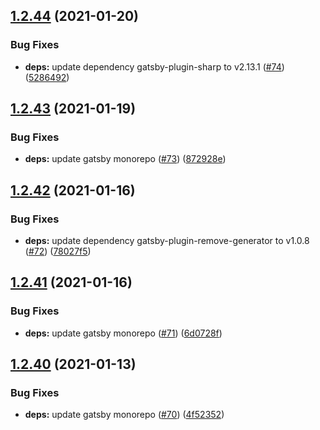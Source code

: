 ## [1.2.44](https://github.com/dds/bosabosa.org/compare/v1.2.43...v1.2.44) (2021-01-20)


### Bug Fixes

* **deps:** update dependency gatsby-plugin-sharp to v2.13.1 ([#74](https://github.com/dds/bosabosa.org/issues/74)) ([5286492](https://github.com/dds/bosabosa.org/commit/5286492592dd7068107d1e3a565bede8b297d8df))



## [1.2.43](https://github.com/dds/bosabosa.org/compare/v1.2.42...v1.2.43) (2021-01-19)


### Bug Fixes

* **deps:** update gatsby monorepo ([#73](https://github.com/dds/bosabosa.org/issues/73)) ([872928e](https://github.com/dds/bosabosa.org/commit/872928ef671d13603ead98f249af6213e28244ef))



## [1.2.42](https://github.com/dds/bosabosa.org/compare/v1.2.41...v1.2.42) (2021-01-16)


### Bug Fixes

* **deps:** update dependency gatsby-plugin-remove-generator to v1.0.8 ([#72](https://github.com/dds/bosabosa.org/issues/72)) ([78027f5](https://github.com/dds/bosabosa.org/commit/78027f5fa37d7544ac118726685dc83a211c2fd0))



## [1.2.41](https://github.com/dds/bosabosa.org/compare/v1.2.40...v1.2.41) (2021-01-16)


### Bug Fixes

* **deps:** update gatsby monorepo ([#71](https://github.com/dds/bosabosa.org/issues/71)) ([6d0728f](https://github.com/dds/bosabosa.org/commit/6d0728f5b588d403a455ce01cb2965594c82bfcd))



## [1.2.40](https://github.com/dds/bosabosa.org/compare/v1.2.39...v1.2.40) (2021-01-13)


### Bug Fixes

* **deps:** update gatsby monorepo ([#70](https://github.com/dds/bosabosa.org/issues/70)) ([4f52352](https://github.com/dds/bosabosa.org/commit/4f5235238cadd6bebc92a5b176e7980f32e5d967))




